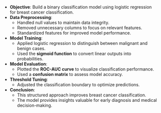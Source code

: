 - **Objective**: Build a binary classification model using logistic regression for breast cancer classification.  
- **Data Preprocessing**:  
  - Handled null values to maintain data integrity.  
  - Removed unnecessary columns to focus on relevant features.  
  - Standardized features for improved model performance.  
- **Model Training**:  
  - Applied logistic regression to distinguish between malignant and benign cases.  
  - Used the **sigmoid function** to convert linear outputs into probabilities.  
- **Model Evaluation**:  
  - Plotted the **ROC-AUC curve** to visualize classification performance.  
  - Used a **confusion matrix** to assess model accuracy.  
- **Threshold Tuning**:  
  - Adjusted the classification boundary to optimize predictions.  
- **Conclusion**:  
  - This structured approach improves breast cancer classification.  
  - The model provides insights valuable for early diagnosis and medical decision-making.   

